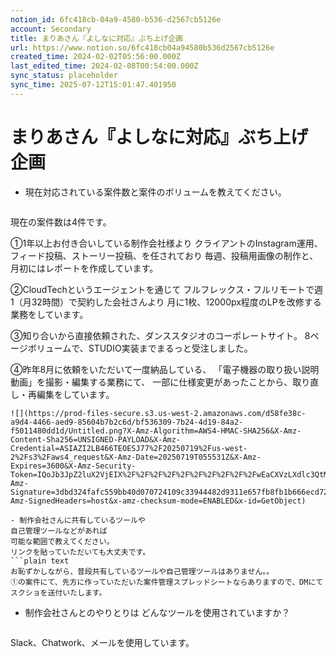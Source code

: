 ```yaml
---
notion_id: 6fc418cb-04a9-4580-b536-d2567cb5126e
account: Secondary
title: まりあさん『よしなに対応』ぶち上げ企画
url: https://www.notion.so/6fc418cb04a94580b536d2567cb5126e
created_time: 2024-02-02T05:56:00.000Z
last_edited_time: 2024-02-08T00:54:00.000Z
sync_status: placeholder
sync_time: 2025-07-12T15:01:47.401950
---
```

# まりあさん『よしなに対応』ぶち上げ企画

- 現在対応されている案件数と案件のボリュームを教えてください。
  ```plain text
現在の案件数は4件です。

①1年以上お付き合いしている制作会社様より
クライアントのInstagram運用、フィード投稿、ストーリー投稿、を任されており
毎週、投稿用画像の制作と、月初にはレポートを作成しています。

②CloudTechというエージェントを通じて
フルフレックス・フルリモートで週1（月32時間）で契約した会社さんより
月に1枚、12000px程度のLPを改修する業務をしています。

③知り合いから直接依頼された、ダンススタジオのコーポレートサイト。
8ページボリュームで、STUDIO実装までまるっと受注しました。

④昨年8月に依頼をいただいて一度納品している、
「電子機器の取り扱い説明動画」を撮影・編集する業務にて、
一部に仕様変更があったことから、取り直し・再編集をしています。
  ```
  ![](https://prod-files-secure.s3.us-west-2.amazonaws.com/d58fe38c-a9d4-4466-aed9-85604b7b2c6d/bf536309-7b24-4d19-84a2-f5011480dd1d/Untitled.png?X-Amz-Algorithm=AWS4-HMAC-SHA256&X-Amz-Content-Sha256=UNSIGNED-PAYLOAD&X-Amz-Credential=ASIAZI2LB466TEOESJ77%2F20250719%2Fus-west-2%2Fs3%2Faws4_request&X-Amz-Date=20250719T055531Z&X-Amz-Expires=3600&X-Amz-Security-Token=IQoJb3JpZ2luX2VjEIX%2F%2F%2F%2F%2F%2F%2F%2F%2F%2FwEaCXVzLXdlc3QtMiJIMEYCIQD%2FcLMyv1HXbWzoYGnxIrmmBF%2BSutKR7pobWvzMH6NnyAIhAKrcistO05r2EUEsADK4LjahMjD3LHV1iOjjcBIHRSqJKogECJ7%2F%2F%2F%2F%2F%2F%2F%2F%2F%2FwEQABoMNjM3NDIzMTgzODA1IgxQ2tQqorwwfxqDPXsq3ANzFCnch7WpIXWGvbeEDxSNbSm%2BcpLvJdI87NEKS9C7xGRP%2FUaD3NjbZNln2dmrhIfNkC8zFvse199GcfXNAjX8vWVZx%2FmdTybY79JZNBEfhz5%2B3axX%2BV45nqosNIA9u0jTOb78YgVXGml%2FMe3nxkMzwV0K75i7I6MGgsWNAUpXmxcviKR8e43k6%2FLK8BlmGGPycQ9eS4FT8CBvLfzQsHPEhuR3n1yvPEcTzJbU5UBs1Lm%2Bu2E7uO99hGFmPVDsKL%2BXAPmRw03S96mKDQ7rY86o2LGDWdk51Q6zI6PDhczJflNpiASe2RPEw5h9A4QgMvd%2FhceKL4tFLsZ5orkJVXKm3TLNvNaMPHE1ag5EedZKmd8VpzKRsC%2F3IClPrB77XN6dosOjP80JpS3ayl2NvGGdZw9yc3O6%2FscxlYWSkSIl8%2B9IwdSsKQqHXH%2BPTMEOoZeybIaDMEd1qT6%2FcaB%2BQaCRsYpzBxFtp0S3JNpFWXktIxeTeVk8BW4RRyCqyr01ARcr687%2FiNCSZ0SkDvk6oTFm9Ck5NYwRVM8pWTeJEmN%2BofL2Gs8rvknVUzr%2Fks7aCDIPYCZd25yUeVWawDADnNljQhoK6JKCoNF1Xe8zY%2BeJY5ndAx94oTw%2BnFuDCjC0xezDBjqkAcQjcmrRR8Z69I8V8%2FhBwXlhiHLXPW2hDp7iNIHSxNZIeIOissmIlO4Cb2TIxtPND8MT7yTq2zsoqXr9mcWeYbR22SRRhjlenDMVS2%2BhwB8yaYJO8sM5SFNpiOlFXMEeCtfDOFanERykwq2KbQ8DL65aSAZVpqqM9FTliDtcWI%2BaIbi54tvgQRVlaNrp1l6wsyHvd4JQaB51TEEoVzYfBNavBM7d&X-Amz-Signature=3dbd324fafc559bb40d070724109c33944482d9311e657fb8fb1b666ecd72814&X-Amz-SignedHeaders=host&x-amz-checksum-mode=ENABLED&x-id=GetObject)
  
- 制作会社さんに共有しているツールや
自己管理ツールなどがあれば
可能な範囲で教えてください。
リンクを貼っていただいても大丈夫です。
  ```plain text
お恥ずかしながら、普段共有しているツールや自己管理ツールはありません。。
①の案件にて、先方に作っていただいた案件管理スプレッドシートならありますので、DMにてスクショを送付いたします。
  ```
- 制作会社さんとのやりとりは
どんなツールを使用されていますか？
  ```plain text
Slack、Chatwork、メールを使用しています。
  ```